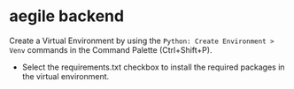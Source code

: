 # aegile backend

Create a Virtual Environment by using the `Python: Create Environment > Venv` commands in the Command Palette (Ctrl+Shift+P).
- Select the requirements.txt checkbox to install the required packages in the virtual environment.
